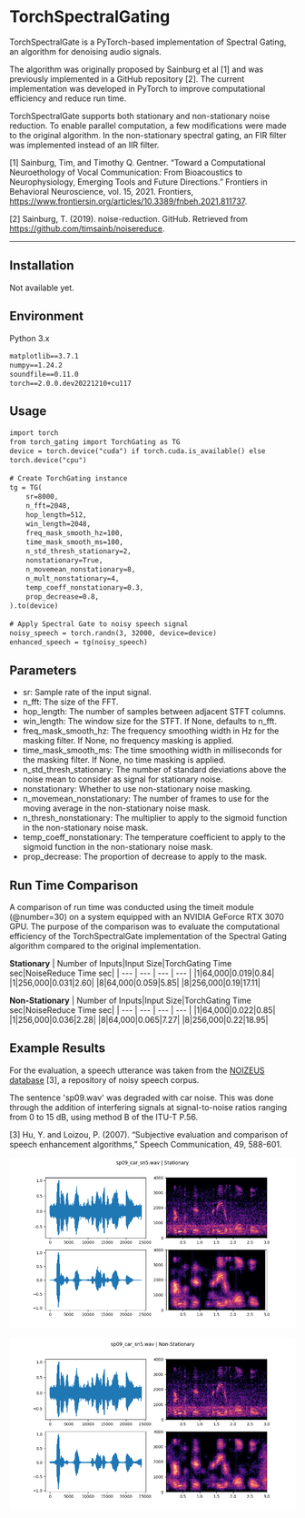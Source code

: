 # TorchSpectralGating

TorchSpectralGate is a PyTorch-based implementation of Spectral Gating, an algorithm for denoising audio signals.

The algorithm was originally proposed by Sainburg et al [1] and was previously implemented in a GitHub repository [2]. The current implementation was developed in PyTorch to improve computational efficiency and reduce run time.

TorchSpectralGate supports both stationary and non-stationary noise reduction. To enable parallel computation, a few modifications were made to the original algorithm. In the non-stationary spectral gating, an FIR filter was implemented instead of an IIR filter.

<a id="1">[1]</a> 
Sainburg, Tim, and Timothy Q. Gentner. “Toward a Computational Neuroethology of Vocal Communication: From Bioacoustics to Neurophysiology, Emerging Tools and Future Directions.” Frontiers in Behavioral Neuroscience, vol. 15, 2021. Frontiers, https://www.frontiersin.org/articles/10.3389/fnbeh.2021.811737.

<a id="2">[2]</a> 
Sainburg, T. (2019). noise-reduction. GitHub. Retrieved from https://github.com/timsainb/noisereduce.

***



## Installation
Not available yet.

## Environment
Python 3.x
```
matplotlib==3.7.1
numpy==1.24.2
soundfile==0.11.0
torch==2.0.0.dev20221210+cu117
```

## Usage
```
import torch
from torch_gating import TorchGating as TG
device = torch.device("cuda") if torch.cuda.is_available() else torch.device("cpu")

# Create TorchGating instance
tg = TG(
    sr=8000,
    n_fft=2048,
    hop_length=512,
    win_length=2048,
    freq_mask_smooth_hz=100,
    time_mask_smooth_ms=100,
    n_std_thresh_stationary=2,
    nonstationary=True,
    n_movemean_nonstationary=8,
    n_mult_nonstationary=4,
    temp_coeff_nonstationary=0.3,
    prop_decrease=0.8,
).to(device)

# Apply Spectral Gate to noisy speech signal
noisy_speech = torch.randn(3, 32000, device=device)
enhanced_speech = tg(noisy_speech)
```

## Parameters
*   sr: Sample rate of the input signal.
*   n_fft: The size of the FFT.
*   hop_length: The number of samples between adjacent STFT columns.
*   win_length: The window size for the STFT. If None, defaults to n_fft.
*   freq_mask_smooth_hz: The frequency smoothing width in Hz for the masking filter. If None, no frequency masking is applied.
*   time_mask_smooth_ms: The time smoothing width in milliseconds for the masking filter. If None, no time masking is applied.
*   n_std_thresh_stationary: The number of standard deviations above the noise mean to consider as signal for stationary noise.
*   nonstationary: Whether to use non-stationary noise masking.
*   n_movemean_nonstationary: The number of frames to use for the moving average in the non-stationary noise mask.
*   n_thresh_nonstationary: The multiplier to apply to the sigmoid function in the non-stationary noise mask.
*   temp_coeff_nonstationary: The temperature coefficient to apply to the sigmoid function in the non-stationary noise mask.
*   prop_decrease: The proportion of decrease to apply to the mask.

## Run Time Comparison
A comparison of run time was conducted using the timeit module (@number=30) on a system equipped with an NVIDIA GeForce RTX 3070 GPU. 
The purpose of the comparison was to evaluate the computational efficiency of the TorchSpectralGate implementation of the Spectral Gating algorithm compared to the original implementation.

**Stationary**
| Number of Inputs|Input Size|TorchGating Time sec|NoiseReduce Time sec|
| --- | --- | --- | --- |
|1|64,000|0.019|0.84|
|1|256,000|0.031|2.60|
|8|64,000|0.059|5.85|
|8|256,000|0.19|17.11|

**Non-Stationary**
| Number of Inputs|Input Size|TorchGating Time sec|NoiseReduce Time sec|
| --- | --- | --- | --- |
|1|64,000|0.022|0.85|
|1|256,000|0.036|2.28|
|8|64,000|0.065|7.27|
|8|256,000|0.22|18.95|

## Example Results
For the evaluation, a speech utterance was taken from the
[NOIZEUS database](https://ecs.utdallas.edu/loizou/speech/noizeus/) [3], a repository of noisy speech corpus.

The sentence 'sp09.wav' was degraded with car noise. 
This was done through the addition of interfering signals at signal-to-noise ratios ranging from 0 to 15 dB, using method B of the ITU-T P.56.

<a id="3">[3]</a> 
Hu, Y. and Loizou, P. (2007). “Subjective evaluation and comparison of speech enhancement algorithms,” Speech Communication, 49, 588-601.


![Stationary Spectral Gating](graphs/sp09_car_sn5_stationary.png)

![Non-Stationary Spectral Gating](graphs/sp09_car_sn5_non-stationary.png)

